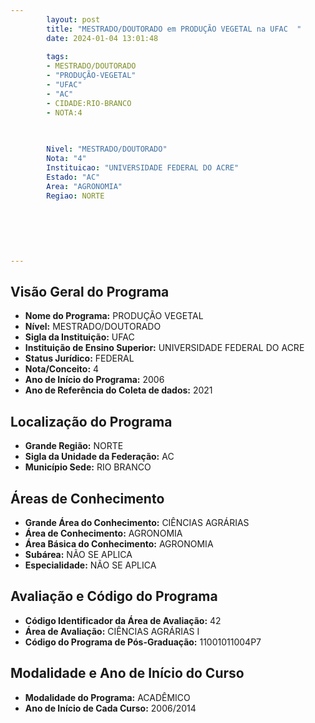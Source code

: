 ```yaml
---
        layout: post
        title: "MESTRADO/DOUTORADO em PRODUÇÃO VEGETAL na UFAC  "
        date: 2024-01-04 13:01:48
     
        tags:
        - MESTRADO/DOUTORADO
        - "PRODUÇÃO-VEGETAL"
        - "UFAC"
        - "AC"
        - CIDADE:RIO-BRANCO
        - NOTA:4
        
       

        Nivel: "MESTRADO/DOUTORADO"
        Nota: "4"
        Instituicao: "UNIVERSIDADE FEDERAL DO ACRE"
        Estado: "AC"
        Area: "AGRONOMIA"
        Regiao: NORTE
        
        
        
        
        
        
---
```

## Visão Geral do Programa
- **Nome do Programa:** PRODUÇÃO VEGETAL
- **Nível:** MESTRADO/DOUTORADO
- **Sigla da Instituição:** UFAC
- **Instituição de Ensino Superior:** UNIVERSIDADE FEDERAL DO ACRE
- **Status Jurídico:** FEDERAL
- **Nota/Conceito:** 4
- **Ano de Início do Programa:** 2006
- **Ano de Referência do Coleta de dados:** 2021

## Localização do Programa
- **Grande Região:** NORTE
- **Sigla da Unidade da Federação:** AC
- **Município Sede:** RIO BRANCO

## Áreas de Conhecimento
- **Grande Área do Conhecimento:** CIÊNCIAS AGRÁRIAS
- **Área de Conhecimento:** AGRONOMIA
- **Área Básica do Conhecimento:** AGRONOMIA
- **Subárea:** NÃO SE APLICA
- **Especialidade:** NÃO SE APLICA

## Avaliação e Código do Programa
- **Código Identificador da Área de Avaliação:** 42
- **Área de Avaliação:** CIÊNCIAS AGRÁRIAS I
- **Código do Programa de Pós-Graduação:** 11001011004P7


## Modalidade e Ano de Início do Curso
- **Modalidade do Programa:** ACADÊMICO
- **Ano de Início de Cada Curso:** 2006/2014
